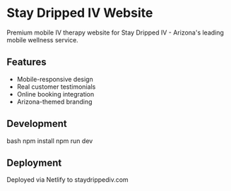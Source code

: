 # Stay Dripped IV Website

Premium mobile IV therapy website for Stay Dripped IV - Arizona's leading mobile wellness service.

## Features
- Mobile-responsive design
- Real customer testimonials
- Online booking integration
- Arizona-themed branding

## Development
bash
npm install
npm run dev


## Deployment

Deployed via Netlify to staydrippediv.com
